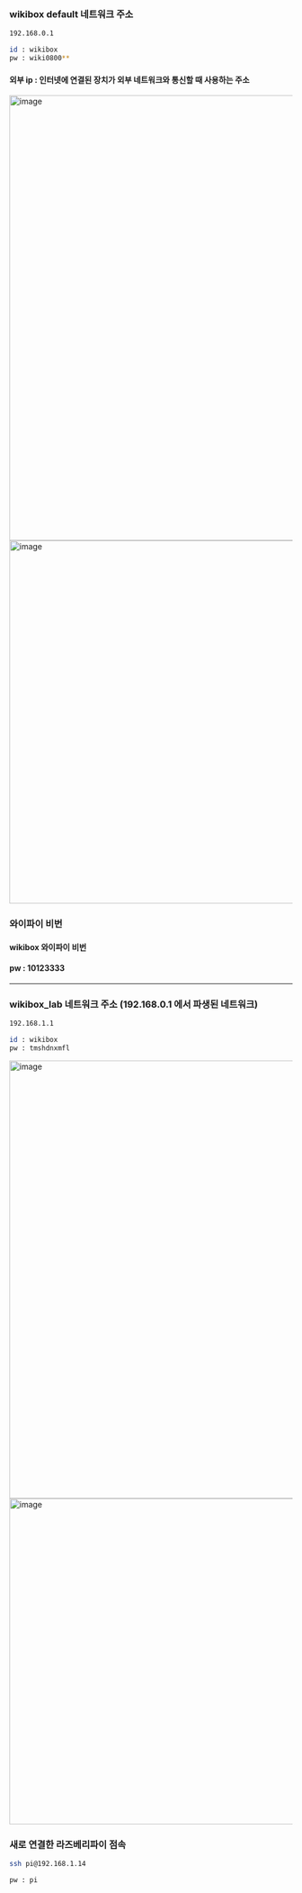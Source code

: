 ### wikibox default 네트워크 주소

```bash
192.168.0.1

id : wikibox
pw : wiki0800**

```

#### 외부 ip : 인터넷에 연결된 장치가 외부 네트워크와 통신할 때 사용하는 주소
<img width="791" alt="image" src="https://github.com/user-attachments/assets/9ae43472-9181-421f-9030-0250934872eb" />

<img width="645" alt="image" src="https://github.com/user-attachments/assets/f1cd1c6c-9c7a-4a15-852a-1d058210cae1" />


### 와이파이 비번
#### wikibox 와이파이 비번
#### pw : 10123333

---

### wikibox_lab 네트워크 주소 (192.168.0.1 에서 파생된 네트워크)

```bash
192.168.1.1

id : wikibox
pw : tmshdnxmfl

```
<img width="778" alt="image" src="https://github.com/user-attachments/assets/c164ed23-d5c9-4dc7-9ae9-5bae6d8ffa12" />

<img width="579" alt="image" src="https://github.com/user-attachments/assets/344552c7-4381-43fb-b2bf-91f93a487e23" />


### 새로 연결한 라즈베리파이 점속

```bash
ssh pi@192.168.1.14

pw : pi

```

